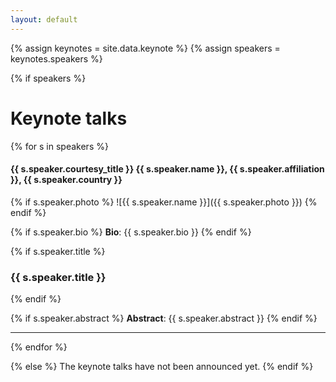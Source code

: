 ```yaml
---
layout: default
---
```

{% assign keynotes = site.data.keynote %}
{% assign speakers = keynotes.speakers %}

{% if speakers %}
# Keynote talks

{% for s in speakers %}

#### {{ s.speaker.courtesy_title }} {{ s.speaker.name }}, {{ s.speaker.affiliation }}, {{ s.speaker.country }} 

{% if s.speaker.photo %}
![{{ s.speaker.name }}]({{ s.speaker.photo }})
{% endif %}

{% if s.speaker.bio %}
**Bio**: {{ s.speaker.bio }}
{% endif %}

{% if s.speaker.title  %}
### {{ s.speaker.title }}
{% endif %}

{% if s.speaker.abstract %}
**Abstract**: {{ s.speaker.abstract }}
{% endif %}

---


{% endfor %}


{% else %}
The keynote talks have not been announced yet.
{% endif %}


